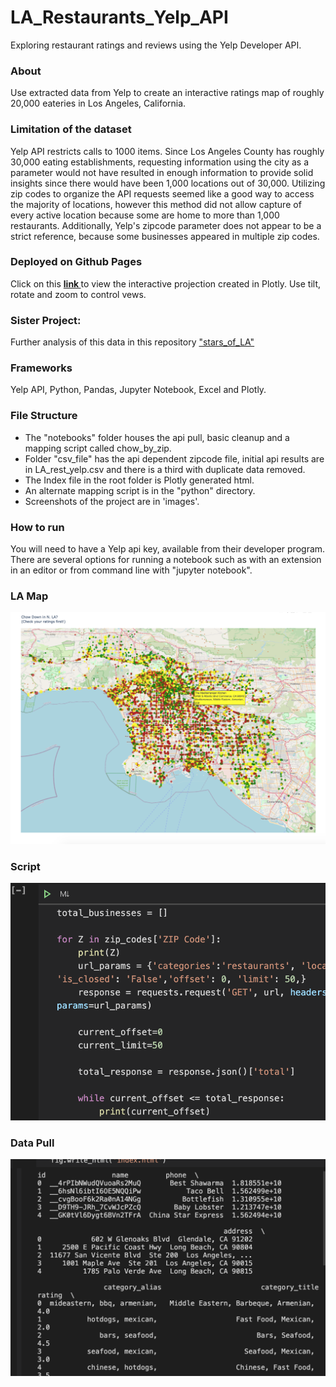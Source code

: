 # LA_Restaurants_Yelp_API
Exploring restaurant ratings and reviews using the Yelp Developer API.

### About
Use extracted data from Yelp to create an interactive ratings map of roughly 20,000 eateries in Los Angeles, California. 

### Limitation of the dataset
Yelp API restricts calls to 1000 items. Since Los Angeles County has roughly 30,000 eating establishments, requesting information using the city as a parameter would not have resulted in enough information to provide solid insights since there would have been 1,000 locations out of 30,000. Utilizing zip codes to organize the API requests seemed like a good way to access the majority of locations, however this method did not allow capture of every active location because some are home to more than 1,000 restaurants. Additionally, Yelp's zipcode parameter does not appear to be a strict reference, because some businesses appeared in multiple zip codes.

### Deployed on Github Pages
Click on this <a href='https://sherirosalia.github.io/LA_Restaurants_Yelp_API/'><strong>link </strong></a>to view the interactive projection created in Plotly. Use tilt, rotate and zoom to control vews.

### Sister Project:
Further analysis of this data in this repository <a href="https://github.com/sherirosalia/stars-of-LA">"stars_of_LA"</a>

### Frameworks
Yelp API, Python, Pandas, Jupyter Notebook, Excel and Plotly. 

### File Structure
- The "notebooks" folder houses the api pull, basic cleanup and a mapping script called chow_by_zip.
- Folder "csv_file" has the api dependent zipcode file, initial api results are in LA_rest_yelp.csv and there is a third with duplicate data removed. 
- The Index file in the root folder is Plotly generated html.
- An alternate mapping script is in the "python" directory.
- Screenshots of the project are in 'images'.

### How to run
You will need to have a Yelp api key, available from their developer program. There are several options for running a notebook such as with an extension in an editor or from command line with "jupyter notebook".

### LA Map
![](images/LA_rest_plot.png)

### Script
![](images/data_pull.png)

### Data Pull
![](images/script.png)



